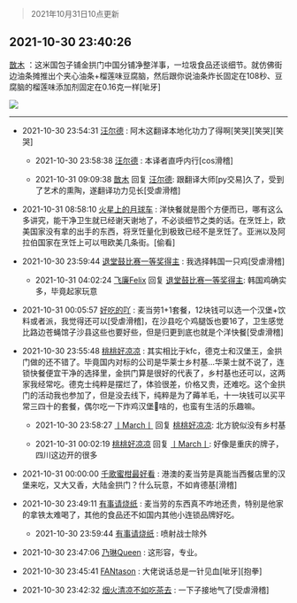 > 2021年10月31日10点更新
<link rel="stylesheet" href="https://cdn.jsdelivr.net/gh/taotie6/sampleJSON@main/css/photo_show.css">
<meta name="referrer" content="no-referrer" />


 ## 2021-10-30 23:40:26 

 [㪚木](https://www.coolapk.com/feed/31083405?shareKey=NzVlNTMxZGQwNWFkNjE3ZDZjNDg~) ：这米国包子铺金拱门中国分铺净整洋事，一垃圾食品还谈细节。就仿佛街边油条摊推出个夹心油条+榴莲味豆腐脑，然后跟你说油条炸长固定在108秒、豆腐脑的榴莲味添加剂固定在0.16克一样[呲牙] 

<div class="album">
<img class="img-item" src="http://image.coolapk.com/feed/2019/0507/23/1081091_4586_1095@230x167.gif" />
</div>

 ------- 

- 2021-10-30 23:54:31 [汪尔德](uid=1595236) : 阿木这翻译本地化功力了得啊[笑哭][笑哭][笑哭] 

    - 2021-10-30 23:58:38 [汪尔德](uid=1595236) : 本译者直呼内行[cos滑稽] 

    - 2021-10-31 09:09:38 [㪚木](uid=1081091) 回复 [汪尔德](uid=1595236): 跟翻译大师[py交易]久了，受到了艺术的熏陶，遂翻译功力见长[受虐滑稽] 

- 2021-10-31 08:58:10 [火星上的月球车](uid=3743741) : 洋快餐就是图个方便而已，哪有这么多讲究，能干净卫生就已经谢天谢地了，不必谈细节之类的话。在烹饪上，欧美国家没有拿的出手的东西，将烹饪量化到极致已经不是烹饪了。亚洲以及阿拉伯国家在烹饪上可以甩欧美几条街。[偷看] 

- 2021-10-30 23:59:44 [退堂鼓比赛一等奖得主](uid=2689677) : 我选择韩国一只鸡[受虐滑稽] 

    - 2021-10-31 04:02:24 [飞廉Felix](uid=900024) 回复 [退堂鼓比赛一等奖得主](uid=2689677): 韩国鸡确实多，毕竟起家玩意 

- 2021-10-31 00:05:57 [好吃的吖](uid=697428) : 麦当劳1+1套餐，12块钱可以选一个汉堡+饮料或者派，我觉得还可以[受虐滑稽]，在沙县吃个鸡腿饭也要16了，卫生感觉比路边苍蝇馆子沙县这些也要好些，但是归更到底也就是个洋快餐[受虐滑稽] 

- 2021-10-30 23:55:48 [桃桃好凉凉](uid=5400930) : 其实相比于kfc，德克士和汉堡王，金拱门做的还不错了。毕竟国内对标的公司是华莱士乡村基…华莱士就不说了，连锁快餐便宜干净的选择里，金拱门算是很好的代表了，乡村基也还可以，这两家我经常吃。德克士纯粹是摆烂了，体验很差，价格又贵，还难吃。这个金拱门的活动我也参加了，但是没去线下<!--break-->，纯粹是为了薅羊毛，十一块钱可以买平常三四十的套餐，偶尔吃一下炸鸡汉堡🍔啥的，也蛮有生活的乐趣嘛。 

    - 2021-10-30 23:58:27 [丨March丨](uid=1139702) 回复 [桃桃好凉凉](uid=5400930): 北方貌似没有乡村基 

    - 2021-10-31 00:02:19 [桃桃好凉凉](uid=5400930) 回复 [丨March丨](uid=1139702): 好像是重庆的牌子，四川这边开的很多 

- 2021-10-31 00:00:00 [千歌蜜柑最好看](uid=1256624) : 港澳的麦当劳是真能当西餐店里的汉堡来吃，又大又香，大陆金拱门？什么玩意，不如肯德基[滑稽] 

- 2021-10-30 23:49:11 [有事请烧纸](uid=1802946) : 麦当劳的东西真不咋地还贵，特别是他家的拿铁太难喝了，其他的食品还不如国内其他小连锁品牌好吃。 

    - 2021-10-30 23:59:44 [有事请烧纸](uid=1802946) : 喷射战士除外 

- 2021-10-30 23:47:06 [乃琳Queen](uid=2370903) : 这形容，专业。 

- 2021-10-30 23:45:41 [FANtason](uid=1214396) : 大佬说话总是一针见血[呲牙][抱拳] 

- 2021-10-30 23:42:32 [烟火清凉不如吃茶去](uid=4279524) : 一下子接地气了[受虐滑稽] 

